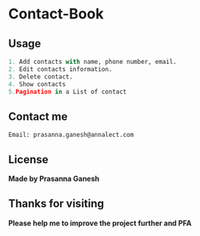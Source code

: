 # Contact-Book

## Usage

```python
1. Add contacts with name, phone number, email.
2. Edit contacts information.
3. Delete contact.
4. Show contacts 
5.Pagination in a List of contact

```


## Contact me

```
Email: prasanna.ganesh@annalect.com
```


## License
**Made by Prasanna Ganesh**


## Thanks for visiting
**Please help me to improve the project further and PFA**
